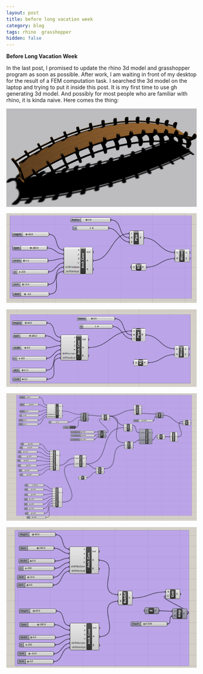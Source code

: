 ```yaml
---
layout: post
title: before long vacation week
category: blog
tags: rhino  grasshopper
hidden: false
---
```

**Before Long Vacation Week**

In the last post, I promised to update the rhino 3d model and grasshopper program as soon as possible. After work, I am waiting in front of my desktop for the result of a FEM computation task. I searched the 3d model on the laptop and trying to put it inside this post. It is my first time to use gh generating 3d model. And possibly for most people who are familiar with rhino, it is kinda naive. Here comes the thing:

![A chinese traditional arch bridge but in a new structure form](/assets/img/2019-09-30/1.png)

![The lower steel archs](/assets/img/2019-09-30/2.png)

![The upper steel archs](/assets/img/2019-09-30/3.png)

![Generate sections along upper and lower archs](assets/img/2019-09-30/5.png)

![Generate bridge deck](assets/img/2019-09-30/4.png)
